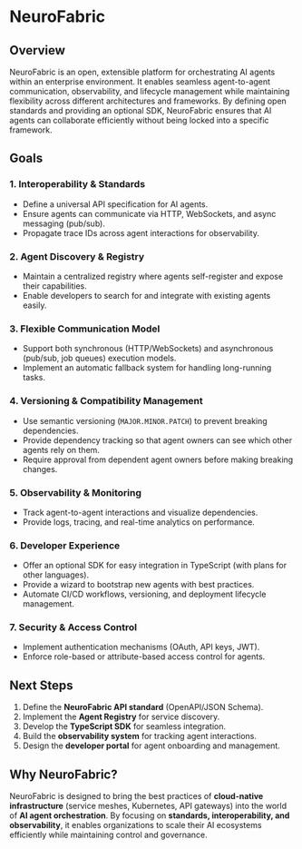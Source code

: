 # NeuroFabric

## Overview
NeuroFabric is an open, extensible platform for orchestrating AI agents within an enterprise environment. It enables seamless agent-to-agent communication, observability, and lifecycle management while maintaining flexibility across different architectures and frameworks. By defining open standards and providing an optional SDK, NeuroFabric ensures that AI agents can collaborate efficiently without being locked into a specific framework.

## Goals
### 1. **Interoperability & Standards**
   - Define a universal API specification for AI agents.
   - Ensure agents can communicate via HTTP, WebSockets, and async messaging (pub/sub).
   - Propagate trace IDs across agent interactions for observability.

### 2. **Agent Discovery & Registry**
   - Maintain a centralized registry where agents self-register and expose their capabilities.
   - Enable developers to search for and integrate with existing agents easily.

### 3. **Flexible Communication Model**
   - Support both synchronous (HTTP/WebSockets) and asynchronous (pub/sub, job queues) execution models.
   - Implement an automatic fallback system for handling long-running tasks.

### 4. **Versioning & Compatibility Management**
   - Use semantic versioning (`MAJOR.MINOR.PATCH`) to prevent breaking dependencies.
   - Provide dependency tracking so that agent owners can see which other agents rely on them.
   - Require approval from dependent agent owners before making breaking changes.

### 5. **Observability & Monitoring**
   - Track agent-to-agent interactions and visualize dependencies.
   - Provide logs, tracing, and real-time analytics on performance.

### 6. **Developer Experience**
   - Offer an optional SDK for easy integration in TypeScript (with plans for other languages).
   - Provide a wizard to bootstrap new agents with best practices.
   - Automate CI/CD workflows, versioning, and deployment lifecycle management.

### 7. **Security & Access Control**
   - Implement authentication mechanisms (OAuth, API keys, JWT).
   - Enforce role-based or attribute-based access control for agents.

## Next Steps
1. Define the **NeuroFabric API standard** (OpenAPI/JSON Schema).
2. Implement the **Agent Registry** for service discovery.
3. Develop the **TypeScript SDK** for seamless integration.
4. Build the **observability system** for tracking agent interactions.
5. Design the **developer portal** for agent onboarding and management.

## Why NeuroFabric?
NeuroFabric is designed to bring the best practices of **cloud-native infrastructure** (service meshes, Kubernetes, API gateways) into the world of **AI agent orchestration**. By focusing on **standards, interoperability, and observability**, it enables organizations to scale their AI ecosystems efficiently while maintaining control and governance.

